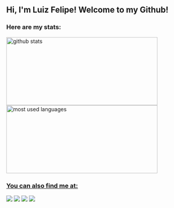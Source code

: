 ## Hi, I'm Luiz Felipe! Welcome to my Github!
### Here are my stats:
<div>
    <a href="https://github.com/lfvalerio">
    <img height="180px" width="400px" alt="github stats" src="https://github-readme-stats.vercel.app/api?username=lfvalerio&show_icons=true&theme=github_dark&include_all_commits=true&count_private=true"/>
    <img height="180px" width="400px" alt="most used languages" src="https://github-readme-stats.vercel.app/api/top-langs/?username=lfvalerio&layout=compact&theme=github_dark&langs_count=16&themes=dracula"/>
</div>


</div>
    
### You can also find me at:
<div> 
  <a href="https://www.linkedin.com/in/luiz-felipe-val%C3%A9rio-a39b89246/" target="_blank"><img src="https://img.shields.io/badge/Linkedin-blue?style=for-the-badge&logo=linkedin&logoColor=white" target="_blank"></a>
  <a href="https://instagram.com/lfvalerio" target="_blank"><img src="https://img.shields.io/badge/-Instagram-red?style=for-the-badge&logo=instagram&logoColor=white" target="_blank"></a>
 	<a href="https://wa.me/5514997364692?lang=en" target="_blank"><img src="https://img.shields.io/badge/Whatsapp-green?style=for-the-badge&logo=whatsapp&logoColor=white" target="_blank"></a>
  <a href = "mailto:lfvalerio@outlook.com.br"><img src="https://img.shields.io/badge/-Mail-gray?style=for-the-badge&logo=gmail&logoColor=white" target="_blank"></a>
</div>
